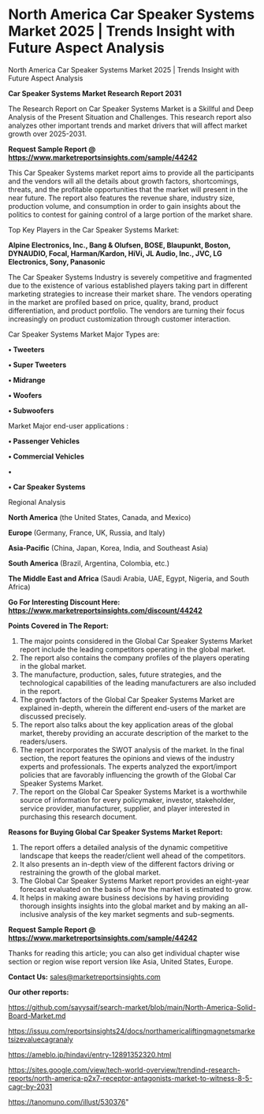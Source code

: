 # North America Car Speaker Systems Market 2025 | Trends Insight with Future Aspect Analysis
North America Car Speaker Systems Market 2025 | Trends Insight with Future Aspect Analysis

<strong>Car Speaker Systems Market Research Report 2031</strong>

The Research Report on Car Speaker Systems Market is a Skillful and Deep Analysis of the Present Situation and Challenges. This research report also analyzes other important trends and market drivers that will affect market growth over 2025-2031.

<strong>Request Sample Report @ <a href=https://www.marketreportsinsights.com/sample/44242>https://www.marketreportsinsights.com/sample/44242</a></strong>

This Car Speaker Systems market report aims to provide all the participants and the vendors will all the details about growth factors, shortcomings, threats, and the profitable opportunities that the market will present in the near future. The report also features the revenue share, industry size, production volume, and consumption in order to gain insights about the politics to contest for gaining control of a large portion of the market share.

Top Key Players in the Car Speaker Systems Market:

<strong>Alpine Electronics, Inc., Bang & Olufsen, BOSE, Blaupunkt, Boston, DYNAUDIO, Focal, Harman/Kardon, HiVi, JL Audio, Inc., JVC, LG Electronics, Sony, Panasonic</strong>

The Car Speaker Systems Industry is severely competitive and fragmented due to the existence of various established players taking part in different marketing strategies to increase their market share. The vendors operating in the market are profiled based on price, quality, brand, product differentiation, and product portfolio. The vendors are turning their focus increasingly on product customization through customer interaction.

Car Speaker Systems Market Major Types are:

<strong>•  Tweeters

•  Super Tweeters

•  Midrange

•  Woofers

•  Subwoofers</strong>

Market Major end-user applications :

<strong>•  Passenger Vehicles

•  Commercial Vehicles

•  

•  Car Speaker Systems</strong>

Regional Analysis

</u><strong><b>North America</b></strong> (the United States, Canada, and Mexico)

<strong><b>Europe </b></strong>(Germany, France, UK, Russia, and Italy)

<strong><b>Asia-Pacific</b></strong> (China, Japan, Korea, India, and Southeast Asia)

<strong><b>South America</b></strong> (Brazil, Argentina, Colombia, etc.)

<strong><b>The Middle East and Africa</b></strong> (Saudi Arabia, UAE, Egypt, Nigeria, and South Africa)

<strong>Go For Interesting Discount Here: <a href=https://www.marketreportsinsights.com/discount/44242>https://www.marketreportsinsights.com/discount/44242</a></strong>

<strong>Points Covered in The Report:</strong>
<ol>
  <li>The major points considered in the Global Car Speaker Systems Market report include the leading competitors operating in the global market.</li>
  <li>The report also contains the company profiles of the players operating in the global market.</li>
  <li>The manufacture, production, sales, future strategies, and the technological capabilities of the leading manufacturers are also included in the report.</li>
  <li>The growth factors of the Global Car Speaker Systems Market are explained in-depth, wherein the different end-users of the market are discussed precisely.</li>
  <li>The report also talks about the key application areas of the global market, thereby providing an accurate description of the market to the readers/users.</li>
  <li>The report incorporates the SWOT analysis of the market. In the final section, the report features the opinions and views of the industry experts and professionals. The experts analyzed the export/import policies that are favorably influencing the growth of the Global Car Speaker Systems Market.</li>
  <li>The report on the Global Car Speaker Systems Market is a worthwhile source of information for every policymaker, investor, stakeholder, service provider, manufacturer, supplier, and player interested in purchasing this research document.</li>
</ol>
<strong>Reasons for Buying Global Car Speaker Systems Market Report:</strong>

<ol>
  <li>The report offers a detailed analysis of the dynamic competitive landscape that keeps the reader/client well ahead of the competitors.</li>
  <li>It also presents an in-depth view of the different factors driving or restraining the growth of the global market.</li>
  <li>The Global Car Speaker Systems Market report provides an eight-year forecast evaluated on the basis of how the market is estimated to grow.</li>
  <li>It helps in making aware business decisions by having providing thorough insights insights into the global market and by making an all-inclusive analysis of the key market segments and sub-segments.</li>
</ol>
<strong>Request Sample Report @ <a href=https://www.marketreportsinsights.com/sample/44242>https://www.marketreportsinsights.com/sample/44242</a></strong>


Thanks for reading this article; you can also get individual chapter wise section or region wise report version like Asia, United States, Europe.

<strong>Contact Us:</strong>
sales@marketreportsinsights.com

<strong>Our other reports:</strong>

<a href=https://github.com/sayysaif/search-market/blob/main/North-America-Solid-Board-Market.md>https://github.com/sayysaif/search-market/blob/main/North-America-Solid-Board-Market.md</a>

<a href=https://issuu.com/reportsinsights24/docs/northamericaliftingmagnetsmarketsizevaluecagranaly>https://issuu.com/reportsinsights24/docs/northamericaliftingmagnetsmarketsizevaluecagranaly</a>

<a href=https://ameblo.jp/hindavi/entry-12891352320.html>https://ameblo.jp/hindavi/entry-12891352320.html</a>

<a href=https://sites.google.com/view/tech-world-overview/trendind-research-reports/north-america-p2x7-receptor-antagonists-market-to-witness-8-5-cagr-by-2031>https://sites.google.com/view/tech-world-overview/trendind-research-reports/north-america-p2x7-receptor-antagonists-market-to-witness-8-5-cagr-by-2031</a>

<a href=https://tanomuno.com/illust/530376>https://tanomuno.com/illust/530376</a>"
